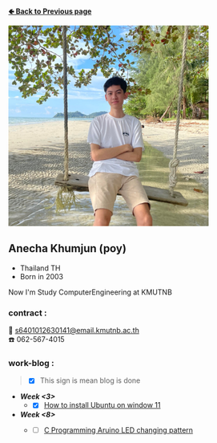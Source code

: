 **[🢀 Back to Previous page](https://github.com/Koonpoy/Koonpoy.github.io)**

<img src="images/Mypicture.jpg" width="400" height="400">

## Anecha Khumjun (poy)
- Thailand TH  
- Born in 2003  

Now I'm Study ComputerEngineering at KMUTNB  

### contract :  
:envelope_with_arrow: s6401012630141@email.kmutnb.ac.th  
:phone: 062-567-4015

### work-blog : 
> - [x] This sign is mean blog is done	 

- ***Week <3>***
  - -[x] [How to install Ubuntu on window 11](install-vm.md)

- ***Week <8>***
  - -[ ] [C Programming Aruino LED changing pattern](index.md)
  



